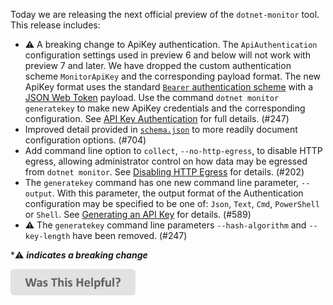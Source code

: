 Today we are releasing the next official preview of the `dotnet-monitor` tool. This release includes:

- ⚠️ A breaking change to ApiKey authentication. The `ApiAuthentication` configuration settings used in preview 6 and below will not work with preview 7 and later. We have dropped the custom authentication scheme `MonitorApiKey` and the corresponding payload format. The new ApiKey format uses the standard [`Bearer` authentication scheme](https://datatracker.ietf.org/doc/html/rfc6750.html#section-2.1) with a [JSON Web Token](https://datatracker.ietf.org/doc/html/rfc7519) payload. Use the command `dotnet monitor generatekey` to make new ApiKey credentials and the corresponding configuration. See [API Key Authentication](https://github.com/dotnet/dotnet-monitor/blob/main/documentation/authentication.md#api-key-authentication) for full details. (#247)
- Improved detail provided in [`schema.json`](https://github.com/dotnet/dotnet-monitor/blob/main/documentation/schema.json) to more readily document configuration options. (#704)
- Add command line option to `collect`, `--no-http-egress`, to disable HTTP egress, allowing administrator control on how data may be egressed from `dotnet monitor`. See [Disabling HTTP Egress](https://github.com/dotnet/dotnet-monitor/blob/main/documentation/egress.md#disabling-http-egress) for details. (#202)
- The `generatekey` command has one new command line parameter, `--output`. With this parameter, the output format of the Authentication configuration may be specified to be one of: `Json`, `Text`, `Cmd`, `PowerShell` or `Shell`. See [Generating an API Key](https://github.com/dotnet/dotnet-monitor/blob/main/documentation/authentication.md#generating-an-api-key) for details. (#589)
- ⚠️ The `generatekey` command line parameters `--hash-algorithm` and `--key-length` have been removed. (#247)

\*⚠️ **_indicates a breaking change_**

[<img src=/images/WasThisHelpful.png width="200"/>](https://www.research.net/r/DGDQWXH?src=releaseNotes)
